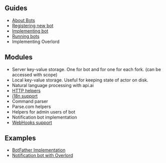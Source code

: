 ## Guides
* [About Bots](tutorials/about-bots.md)
* [Registering new bot](tutorials/register-bot.md)
* [Implementing bot](tutorials/bot-implement.md)
* [Running bots](tutorials/bot-farm.md)
* Implementing Overlord

## Modules
* Server key-value storage. One for bot and for one for each fork. (can be accessed with scope)
* Local key-value storage. Useful for keeping state of actor on disk.
* Natural language processing with api.ai
* [HTTP helpers](api/HTTP.md)
* [i18n support](api/I18N.md)
* Command parser
* Parse.com helpers
* Helpers for admin users of bot
* Notification bot implementation
* [WebHooks support](api/WebHooks.md)

## Examples
* [BotFather Implementation](../actor-bots/src/main/java/im/actor/bots/embedded/BotFather.kt)
* [Notification bot with Overlord](../actor-bots/src/main/java/im/actor/bots/blocks/Notification.kt)

